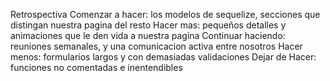 Retrospectiva
Comenzar a hacer: los modelos de sequelize, secciones que distingan nuestra pagina del resto
Hacer mas: pequeños detalles y animaciones que le den vida a nuestra pagina
Continuar haciendo: reuniones semanales, y una comunicacion activa entre nosotros
Hacer menos: formularios largos y con demasiadas validaciones
Dejar de Hacer: funciones no comentadas e inentendibles 